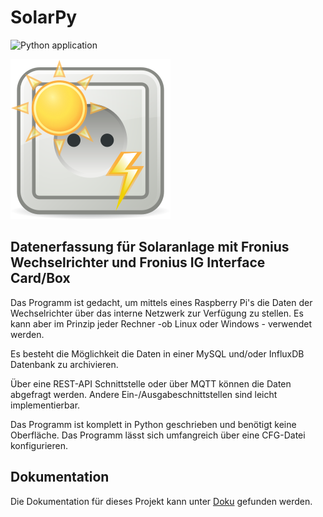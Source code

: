 
# SolarPy

![Python application](https://github.com/cszielke/SolarPy/workflows/Python%20application/badge.svg)

![Logo](./docs/img/favicon256.png "Logo")

## Datenerfassung für Solaranlage mit Fronius Wechselrichter und Fronius IG Interface Card/Box

Das Programm ist gedacht, um mittels eines Raspberry Pi's die Daten der Wechselrichter über das interne Netzwerk zur Verfügung zu stellen. Es kann aber im Prinzip jeder Rechner -ob Linux oder Windows - verwendet werden.

Es besteht die Möglichkeit die Daten in einer MySQL und/oder InfluxDB Datenbank zu archivieren.

Über eine REST-API Schnittstelle oder über MQTT können die Daten abgefragt werden. Andere Ein-/Ausgabeschnittstellen sind leicht implementierbar.

Das Programm ist komplett in Python geschrieben und benötigt keine Oberfläche. Das Programm lässt sich umfangreich über eine CFG-Datei konfigurieren.

## Dokumentation

Die Dokumentation für dieses Projekt kann unter [Doku](https://cszielke.github.io/SolarPy/) gefunden werden.
